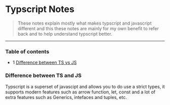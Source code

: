# Typscript Notes

> These notes explain mostly what makes typscript and javascript different and this these notes are mainly for my own benefit to refer back and to help understand typscript better.

---

### Table of contents

- 1 [Difference between TS vs JS](#difference)
  

<div id="difference"></div>

### Difference between TS and JS

Typscript is a superset of javascipt and allows you to do use a strict types, it supports modern features such as arrow function, let, const and a lot of extra features such as Generics, intefaces and tuples, etc.